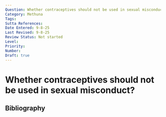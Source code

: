 ```yaml
---
Question: Whether contraceptives should not be used in sexual misconduct?
Category: Methuna
Tags: 
Sutta References: 
Date Entered: 9-8-25
Last Revised: 9-8-25
Review Status: Not started
Level: 
Priority: 
Number: 
Draft: true
---
```


# Whether contraceptives should not be used in sexual misconduct?

## Bibliography

<!-- 

Notes:



-->